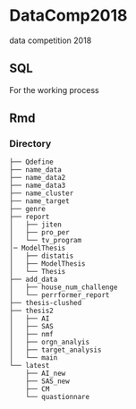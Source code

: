 # DataComp2018
data competition 2018

## SQL
For the working process

## Rmd
### Directory
```
├── Qdefine
├── name_data
├── name_data2
├── name_data3
├── name_cluster
├── name_target
├── genre
├── report
│   ├── jiten
│   ├── pro_per
│   └── tv_program
│─ ModelThesis
│   ├── distatis
│   ├── ModelThesis
│   └── Thesis
├── add_data
│   ├── house_num_challenge
│   └── perrformer_report
├── thesis-clushed
├── thesis2
│   ├── AI
│   ├── SAS
│   ├── nmf
│   ├── orgn_analyis
│   ├── target_analysis    
│   └── main
└── latest
    ├── AI_new
    ├── SAS_new
    ├── CM  
    └── quastionnare
    
```
